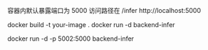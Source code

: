 容器内默认暴露端口为 5000
访问路径在 /infer   http://localhost:5000

docker build -t your-image .
docker run -d backend-infer

docker run -d -p 5002:5000 backend-infer